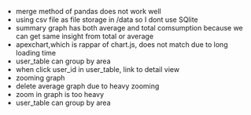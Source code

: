 - merge method of pandas does not work well
- using csv file as file storage in /data so I dont use SQlite
- summary graph has both average and total comsumption because we can get same insight from total or average
- apexchart,which is rappar of chart.js, does not match due to long loading time
- user_table can group by area
- when click user_id in user_table, link to detail view 
- zooming graph
- delete average graph due to heavy zooming
- zoom in graph is too heavy
- user_table can group by area